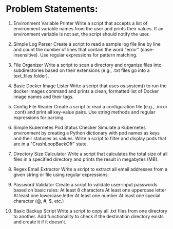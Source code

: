 # Problem Statements:
1. Environment Variable Printer
    Write a script that accepts a list of environment variable names from the user and prints their values. If an environment variable is not set, the script should notify the user.

2. Simple Log Parser
    Create a script to read a sample log file line by line and count the number of lines that contain the word "error" (case-insensitive). Use regular expressions for pattern matching.

3. File Organizer
    Write a script to scan a directory and organize files into subdirectories based on their extensions (e.g., .txt files go into a text_files folder).

4. Basic Docker Image Lister
    Write a script that uses os.system() to run the docker images command and prints a clean, formatted list of Docker image names and their tags.

5. Config File Reader
    Create a script to read a configuration file (e.g., .ini or .conf) and print all key-value pairs. Use string methods and regular expressions for parsing.

6. Simple Kubernetes Pod Status Checker
    Simulate a Kubernetes environment by creating a Python dictionary with pod names as keys and their statuses as values. Write a script to filter and display pods that are in a "CrashLoopBackOff" state.

7. Directory Size Calculator
    Write a script that calculates the total size of all files in a specified directory and prints the result in megabytes (MB).

8. Regex Email Extractor
    Write a script to extract all email addresses from a given string or file using regular expressions.

9. Password Validator
    Create a script to validate user-input passwords based on basic rules:
        At least 8 characters
        At least one uppercase letter
        At least one lowercase letter
        At least one number
        At least one special character (@, #, $, etc.)

10. Basic Backup Script
    Write a script to copy all .txt files from one directory to another. Add functionality to check if the destination directory exists and create it if it doesn't.